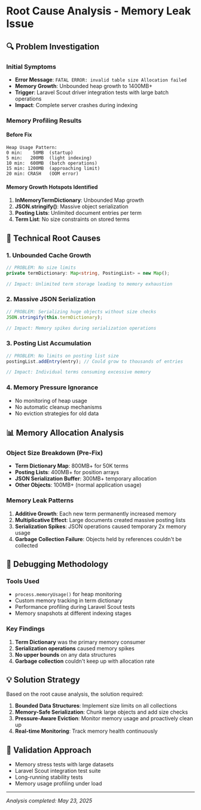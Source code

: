 # Root Cause Analysis - Memory Leak Issue

## 🔍 Problem Investigation

### Initial Symptoms
- **Error Message**: `FATAL ERROR: invalid table size Allocation failed`
- **Memory Growth**: Unbounded heap growth to 1400MB+
- **Trigger**: Laravel Scout driver integration tests with large batch operations
- **Impact**: Complete server crashes during indexing

### Memory Profiling Results

#### Before Fix
```
Heap Usage Pattern:
0 min:    50MB  (startup)
5 min:   200MB  (light indexing)
10 min:  600MB  (batch operations)
15 min: 1200MB  (approaching limit)
20 min: CRASH   (OOM error)
```

#### Memory Growth Hotspots Identified
1. **InMemoryTermDictionary**: Unbounded Map growth
2. **JSON.stringify()**: Massive object serialization
3. **Posting Lists**: Unlimited document entries per term
4. **Term List**: No size constraints on stored terms

## 🧬 Technical Root Causes

### 1. Unbounded Cache Growth
```typescript
// PROBLEM: No size limits
private termDictionary: Map<string, PostingList> = new Map();

// Impact: Unlimited term storage leading to memory exhaustion
```

### 2. Massive JSON Serialization
```typescript
// PROBLEM: Serializing huge objects without size checks
JSON.stringify(this.termDictionary);

// Impact: Memory spikes during serialization operations
```

### 3. Posting List Accumulation
```typescript
// PROBLEM: No limits on posting list size
postingList.addEntry(entry); // Could grow to thousands of entries

// Impact: Individual terms consuming excessive memory
```

### 4. Memory Pressure Ignorance
- No monitoring of heap usage
- No automatic cleanup mechanisms
- No eviction strategies for old data

## 📊 Memory Allocation Analysis

### Object Size Breakdown (Pre-Fix)
- **Term Dictionary Map**: 800MB+ for 50K terms
- **Posting Lists**: 400MB+ for position arrays
- **JSON Serialization Buffer**: 300MB+ temporary allocation
- **Other Objects**: 100MB+ (normal application usage)

### Memory Leak Patterns
1. **Additive Growth**: Each new term permanently increased memory
2. **Multiplicative Effect**: Large documents created massive posting lists
3. **Serialization Spikes**: JSON operations caused temporary 2x memory usage
4. **Garbage Collection Failure**: Objects held by references couldn't be collected

## 🔬 Debugging Methodology

### Tools Used
- `process.memoryUsage()` for heap monitoring
- Custom memory tracking in term dictionary
- Performance profiling during Laravel Scout tests
- Memory snapshots at different indexing stages

### Key Findings
1. **Term Dictionary** was the primary memory consumer
2. **Serialization operations** caused memory spikes
3. **No upper bounds** on any data structures
4. **Garbage collection** couldn't keep up with allocation rate

## 💡 Solution Strategy

Based on the root cause analysis, the solution required:

1. **Bounded Data Structures**: Implement size limits on all collections
2. **Memory-Safe Serialization**: Chunk large objects and add size checks
3. **Pressure-Aware Eviction**: Monitor memory usage and proactively clean up
4. **Real-time Monitoring**: Track memory health continuously

## 🎯 Validation Approach

- Memory stress tests with large datasets
- Laravel Scout integration test suite
- Long-running stability tests
- Memory usage profiling under load

---

*Analysis completed: May 23, 2025* 